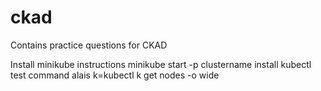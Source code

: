 # ckad
Contains practice questions for CKAD

Install minikube instructions
minikube start -p clustername
install kubectl
test command 
alais k=kubectl
k get nodes -o wide




